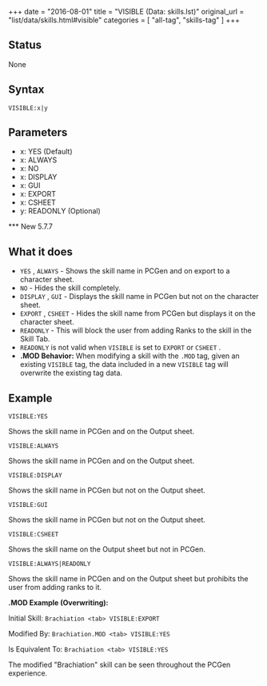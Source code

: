 +++
date = "2016-08-01"
title = "VISIBLE (Data: skills.lst)"
original_url = "list/data/skills.html#visible"
categories = [ "all-tag", "skills-tag" ]
+++

## Status

None

## Syntax

`VISIBLE:x|y`

## Parameters

-   x: YES (Default)
-   x: ALWAYS
-   x: NO
-   x: DISPLAY
-   x: GUI
-   x: EXPORT
-   x: CSHEET
-   y: READONLY (Optional)



<span id="visible"></span> \*\*\* New 5.7.7

What it does
------------

-   `YES` , `ALWAYS` - Shows the skill name in PCGen and on export to a
    character sheet.
-   `NO` - Hides the skill completely.
-   `DISPLAY` , `GUI` - Displays the skill name in PCGen but not on the
    character sheet.
-   `EXPORT` , `CSHEET` - Hides the skill name from PCGen but displays
    it on the character sheet.
-   `READONLY` - This will block the user from adding Ranks to the skill
    in the Skill Tab.
-   `READONLY` is not valid when `VISIBLE` is set to `EXPORT` or
    `CSHEET` .
-   **.MOD Behavior:** When modifying a skill with the `.MOD` tag, given
    an existing `VISIBLE` tag, the data included in a new `VISIBLE` tag
    will overwrite the existing tag data.

Example
-------

`VISIBLE:YES`

Shows the skill name in PCGen and on the Output sheet.

`VISIBLE:ALWAYS`

Shows the skill name in PCGen and on the Output sheet.

`VISIBLE:DISPLAY`

Shows the skill name in PCGen but not on the Output sheet.

`VISIBLE:GUI`

Shows the skill name in PCGen but not on the Output sheet.

`VISIBLE:CSHEET`

Shows the skill name on the Output sheet but not in PCGen.

`VISIBLE:ALWAYS|READONLY`

Shows the skill name in PCGen and on the Output sheet but prohibits the
user from adding ranks to it.

**.MOD Example (Overwriting):**

Initial Skill: `Brachiation <tab> VISIBLE:EXPORT`

Modified By: `Brachiation.MOD <tab> VISIBLE:YES`

Is Equivalent To: `Brachiation <tab> VISIBLE:YES`

The modified "Brachiation" skill can be seen throughout the PCGen
experience.

